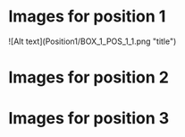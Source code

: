 <h1> Images for position 1 </h1>
![Alt text](Position1/BOX_1_POS_1_1.png "title")

<h1> Images for position 2 </h1>

<h1> Images for position 3 </h1>
